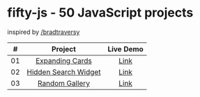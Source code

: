# fifty-js - 50 JavaScript projects
inspired by [/bradtraversy](https://github.com/bradtraversy/50projects50days)

| #               | Project       | Live Demo |
| :-------------: |:-------------:| :-------: |
| 01              | [Expanding Cards](https://github.com/khaledxyz/fifty-js/tree/master/Expanding%20Cards) | [Link](#) |
| 02              | [Hidden Search Widget](https://github.com/khaledxyz/fifty-js/tree/master/Hidden%20Search%20Widget) | [Link](#)|
| 03              | [Random Gallery](https://github.com/khaledxyz/fifty-js/tree/master/Random%20Gallery) | [Link](#)|
